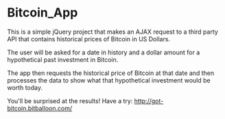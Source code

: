 # Bitcoin_App

This is a simple jQuery project that makes an AJAX request to a third party API that contains historical prices of Bitcoin in US Dollars. 

The user will be asked for a date in history and a dollar amount for a hypothetical past investment in Bitcoin. 

The app then requests the historical price of Bitcoin at that date and then processes the data to show what that hypothetical investment would be worth today.

You'll be surprised at the results! Have a try: http://got-bitcoin.bitballoon.com/
